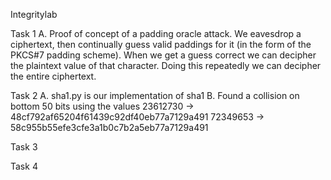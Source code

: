 Integritylab


Task 1
	A. Proof of concept of a padding oracle attack. We eavesdrop a ciphertext, then continually guess valid paddings for it (in the form of the PKCS#7 padding scheme). When we get a guess correct we can decipher the plaintext value of that character. Doing this repeatedly we can decipher the entire ciphertext.

Task 2
	A. sha1.py is our implementation of sha1
	B. Found a collision on bottom 50 bits using the values
	23612730 -> 48cf792af65204f61439c92df40eb77a7129a491
	72349653 -> 58c955b55efe3cfe3a1b0c7b2a5eb77a7129a491

Task 3


Task 4
